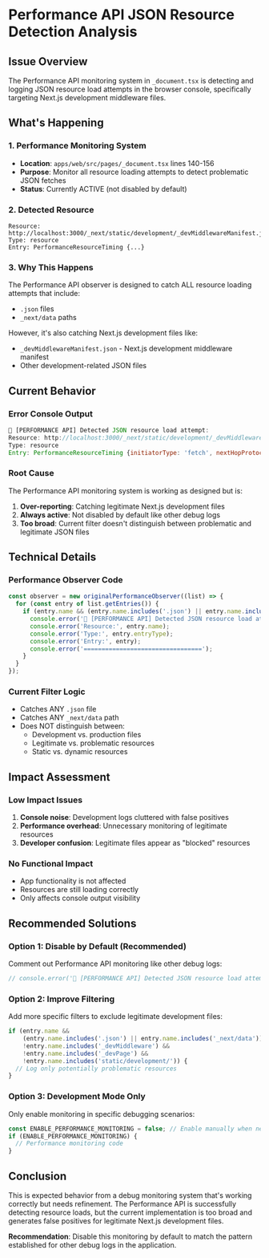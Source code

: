 # Performance API JSON Resource Detection Analysis

## Issue Overview
The Performance API monitoring system in `_document.tsx` is detecting and logging JSON resource load attempts in the browser console, specifically targeting Next.js development middleware files.

## What's Happening

### 1. Performance Monitoring System
- **Location**: `apps/web/src/pages/_document.tsx` lines 140-156
- **Purpose**: Monitor all resource loading attempts to detect problematic JSON fetches
- **Status**: Currently ACTIVE (not disabled by default)

### 2. Detected Resource
```
Resource: http://localhost:3000/_next/static/development/_devMiddlewareManifest.json
Type: resource
Entry: PerformanceResourceTiming {...}
```

### 3. Why This Happens
The Performance API observer is designed to catch ALL resource loading attempts that include:
- `.json` files
- `_next/data` paths

However, it's also catching Next.js development files like:
- `_devMiddlewareManifest.json` - Next.js development middleware manifest
- Other development-related JSON files

## Current Behavior

### Error Console Output
```javascript
🚫 [PERFORMANCE API] Detected JSON resource load attempt:
Resource: http://localhost:3000/_next/static/development/_devMiddlewareManifest.json
Type: resource
Entry: PerformanceResourceTiming {initiatorType: 'fetch', nextHopProtocol: 'http/1.1', ...}
```

### Root Cause
The Performance API monitoring system is working as designed but is:
1. **Over-reporting**: Catching legitimate Next.js development files
2. **Always active**: Not disabled by default like other debug logs
3. **Too broad**: Current filter doesn't distinguish between problematic and legitimate JSON files

## Technical Details

### Performance Observer Code
```javascript
const observer = new originalPerformanceObserver((list) => {
  for (const entry of list.getEntries()) {
    if (entry.name && (entry.name.includes('.json') || entry.name.includes('_next/data'))) {
      console.error('🚫 [PERFORMANCE API] Detected JSON resource load attempt:');
      console.error('Resource:', entry.name);
      console.error('Type:', entry.entryType);
      console.error('Entry:', entry);
      console.error('=================================');
    }
  }
});
```

### Current Filter Logic
- Catches ANY `.json` file
- Catches ANY `_next/data` path
- Does NOT distinguish between:
  - Development vs. production files
  - Legitimate vs. problematic resources
  - Static vs. dynamic resources

## Impact Assessment

### Low Impact Issues
1. **Console noise**: Development logs cluttered with false positives
2. **Performance overhead**: Unnecessary monitoring of legitimate resources
3. **Developer confusion**: Legitimate files appear as "blocked" resources

### No Functional Impact
- App functionality is not affected
- Resources are still loading correctly
- Only affects console output visibility

## Recommended Solutions

### Option 1: Disable by Default (Recommended)
Comment out Performance API monitoring like other debug logs:
```javascript
// console.error('🚫 [PERFORMANCE API] Detected JSON resource load attempt:');
```

### Option 2: Improve Filtering
Add more specific filters to exclude legitimate development files:
```javascript
if (entry.name && 
    (entry.name.includes('.json') || entry.name.includes('_next/data')) &&
    !entry.name.includes('_devMiddleware') &&
    !entry.name.includes('_devPage') &&
    !entry.name.includes('static/development/')) {
  // Log only potentially problematic resources
}
```

### Option 3: Development Mode Only
Only enable monitoring in specific debugging scenarios:
```javascript
const ENABLE_PERFORMANCE_MONITORING = false; // Enable manually when needed
if (ENABLE_PERFORMANCE_MONITORING) {
  // Performance monitoring code
}
```

## Conclusion
This is expected behavior from a debug monitoring system that's working correctly but needs refinement. The Performance API is successfully detecting resource loads, but the current implementation is too broad and generates false positives for legitimate Next.js development files.

**Recommendation**: Disable this monitoring by default to match the pattern established for other debug logs in the application.